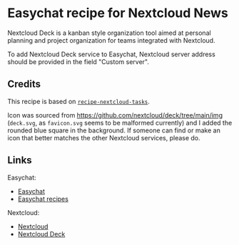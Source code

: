 # Easychat recipe for Nextcloud News

Nextcloud Deck is a kanban style organization tool aimed at personal planning and project organization for teams integrated with Nextcloud.

To add Nextcloud Deck service to Easychat, Nextcloud server address should be provided in the field "Custom server".

## Credits

This recipe is based on [`recipe-nextcloud-tasks`](https://github.com/meetfranz/recipe-nextcloud-tasks).

Icon was sourced from <https://github.com/nextcloud/deck/tree/main/img> (`deck.svg`, as `favicon.svg` seems to be malformed currently) and I added the rounded blue square in the background. If someone can find or make an icon that better matches the other Nextcloud services, please do.

## Links

Easychat:

- [Easychat](https://ferdium.org/)
- [Easychat recipes](https://github.com/ferdium/ferdium-recipes)

Nextcloud:

- [Nextcloud](https://nextcloud.com/)
- [Nextcloud Deck](https://apps.nextcloud.com/apps/deck)
